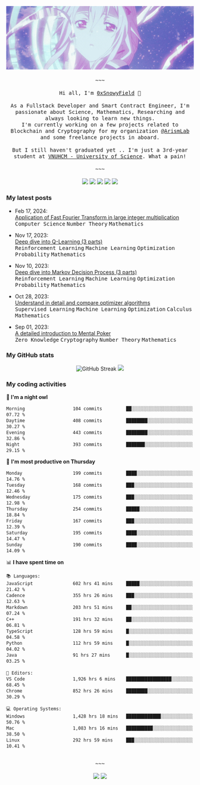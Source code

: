<div align='center'>
<img src="./assets/banner.gif" alt="Banner" width="1000" />
  <samp>
    </br></br>~~~</br></br>
    Hi all, I'm <a href="https://snowyfield.me/">0xSnowyField</a> 🧸
    </br></br>
    As a Fullstack Developer and Smart Contract Engineer, I'm passionate about Science, Mathematics, Researching and always looking to learn new things.</br> I'm currently working on a few projects related to Blockchain and Cryptography for my organization <a href="https://github.com/ArismLab">@ArismLab</a> and some freelance projects in aboard.
    </br></br>
    But I still haven't graduated yet .. I'm just a 3rd-year student at <a href="https://en.hcmus.edu.vn/">VNUHCM - University of Science</a>. What a pain!
    </br></br>~~~</br></br>
  </samp>
  <a href = "https://wakatime.com/@SnowyField1906" target="_blank"><img src="https://img.shields.io/badge/-Wakatime-000000?style=for-the-badge&logo=wakatime&logoColor=white"></a>
  <a href="https://linkedin.com/in/NHThuan" target="_blank"><img src="https://img.shields.io/badge/-LinkedIn-0A66C2?style=for-the-badge&logo=linkedin&logoColor=white"></a>
  <a href="https://stackoverflow.com/users/17358240/snowyfield" target="_blank"><img src="https://img.shields.io/badge/StackOverflow-F58025?style=for-the-badge&logo=stackoverflow&logoColor=white" target="_blank"></a>
  <a href="https://facebook.com/SnowyField1906" target="_blank"><img src="https://img.shields.io/badge/-Facebook-0A66C2?style=for-the-badge&logo=facebook&logoColor=white"></a>
  <a href="https://x.com/SnowyField1906" target="_blank"><img src="https://img.shields.io/badge/-Twitter-000000?style=for-the-badge&logo=x&logoColor=white"></a>
</div>

### My latest posts

- Feb 17, 2024\: <br/>
  <a href="https://www.snowyfield.me/posts/ung-dung-fast-fourier-transform-trong-phep-nhan-so-nguyen-lon" target="_blank">Application of Fast Fourier Transform in large integer multiplication</a><br/>
  <kbd>Computer Science</kbd> <kbd>Number Theory</kbd> <kbd>Mathematics</kbd>
  
- Nov 17, 2023\: <br/>
  <a href="https://www.snowyfield.me/posts/hieu-sau-ve-q-learning-phan-1" target="_blank">Deep dive into Q-Learning (3 parts)</a><br/>
  <kbd>Reinforcement Learning</kbd> <kbd>Machine Learning</kbd> <kbd>Optimization</kbd> <kbd>Probability</kbd> <kbd>Mathematics</kbd>
  
- Nov 10, 2023\: <br/>
  <a href="https://www.snowyfield.me/posts/hieu-sau-ve-markov-decision-process-phan-1" target="_blank">Deep dive into Markov Decision Process (3 parts)</a><br/>
  <kbd>Reinforcement Learning</kbd> <kbd>Machine Learning</kbd> <kbd>Optimization</kbd> <kbd>Probability</kbd> <kbd>Mathematics</kbd>
  
- Oct 28, 2023\: <br/>
  <a href="https://www.snowyfield.me/posts/tim-hieu-chi-tiet-va-so-sanh-cac-thuat-toan-optimizer" target="_blank">Understand in detail and compare optimizer algorithms</a><br/>
  <kbd>Supervised Learning</kbd> <kbd>Machine Learning</kbd> <kbd>Optimization</kbd> <kbd>Calculus</kbd> <kbd>Mathematics</kbd>
  
- Sep 01, 2023\: <br/>
  <a href="https://www.snowyfield.me/posts/gioi-thieu-chi-tiet-ve-bai-toan-mental-poker" target="_blank">A detailed introduction to Mental Poker</a><br/>
  <kbd>Zero Knowledge</kbd> <kbd>Cryptography</kbd> <kbd>Number Theory</kbd> <kbd>Mathematics</kbd>

### My GitHub stats

<div align="center">
  <img src="https://github-readme-streak-stats.herokuapp.com?user=SnowyFIeld1906&theme=swift&hide_border=true&date_format=M%20j%5B%2C%20Y%5D&card_width=1000" alt="GitHub Streak" />
  <img src='http://github-profile-summary-cards.vercel.app/api/cards/profile-details?username=SnowyFIeld1906&theme=swift' width='1000px'/>
</div>

### My coding activities

<!--START_SECTION:waka-->
**🦉 I'm a night owl** 

```text
Morning                  104 commits         ██░░░░░░░░░░░░░░░░░░░░░░░   07.72 % 
Daytime                  408 commits         ████████░░░░░░░░░░░░░░░░░   30.27 % 
Evening                  443 commits         ████████░░░░░░░░░░░░░░░░░   32.86 % 
Night                    393 commits         ███████░░░░░░░░░░░░░░░░░░   29.15 % 
```
📅 **I'm most productive on Thursday** 

```text
Monday                   199 commits         ████░░░░░░░░░░░░░░░░░░░░░   14.76 % 
Tuesday                  168 commits         ███░░░░░░░░░░░░░░░░░░░░░░   12.46 % 
Wednesday                175 commits         ███░░░░░░░░░░░░░░░░░░░░░░   12.98 % 
Thursday                 254 commits         █████░░░░░░░░░░░░░░░░░░░░   18.84 % 
Friday                   167 commits         ███░░░░░░░░░░░░░░░░░░░░░░   12.39 % 
Saturday                 195 commits         ████░░░░░░░░░░░░░░░░░░░░░   14.47 % 
Sunday                   190 commits         ████░░░░░░░░░░░░░░░░░░░░░   14.09 % 
```


📊 **I have spent time on** 

```text
📚 Languages: 
JavaScript               602 hrs 41 mins     █████░░░░░░░░░░░░░░░░░░░░   21.42 % 
Cadence                  355 hrs 26 mins     ███░░░░░░░░░░░░░░░░░░░░░░   12.63 % 
Markdown                 203 hrs 51 mins     ██░░░░░░░░░░░░░░░░░░░░░░░   07.24 % 
C++                      191 hrs 32 mins     ██░░░░░░░░░░░░░░░░░░░░░░░   06.81 % 
TypeScript               128 hrs 59 mins     █░░░░░░░░░░░░░░░░░░░░░░░░   04.58 % 
Python                   112 hrs 59 mins     █░░░░░░░░░░░░░░░░░░░░░░░░   04.02 % 
Java                     91 hrs 27 mins      █░░░░░░░░░░░░░░░░░░░░░░░░   03.25 % 

📑 Editors: 
VS Code                  1,926 hrs 6 mins    █████████████████░░░░░░░░   68.45 % 
Chrome                   852 hrs 26 mins     ████████░░░░░░░░░░░░░░░░░   30.29 % 

💻 Operating Systems: 
Windows                  1,428 hrs 18 mins   █████████████░░░░░░░░░░░░   50.76 % 
Mac                      1,083 hrs 16 mins   ██████████░░░░░░░░░░░░░░░   38.50 % 
Linux                    292 hrs 59 mins     ███░░░░░░░░░░░░░░░░░░░░░░   10.41 % 
```

<div align='center'><samp></br>~~~</br></br></samp><img src='http://img.shields.io/badge/2.8%20thousand%20coding%20hours-black?style=for-the-badge' /> <img src='https://img.shields.io/badge/3.5%20million%20lines%20of%20code-black?style=for-the-badge' /></div>


<!--END_SECTION:waka-->
